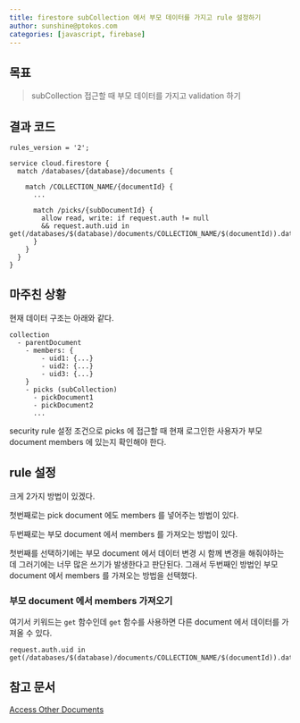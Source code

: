 ```yaml
---
title: firestore subCollection 에서 부모 데이터를 가지고 rule 설정하기
author: sunshine@ptokos.com
categories: [javascript, firebase]
---
```


## 목표
> subCollection 접근할 때 부모 데이터를 가지고 validation 하기

## 결과 코드
```
rules_version = '2';

service cloud.firestore {
  match /databases/{database}/documents {
  
    match /COLLECTION_NAME/{documentId} {
      ...
      
      match /picks/{subDocumentId} {
      	allow read, write: if request.auth != null 
        && request.auth.uid in get(/databases/$(database)/documents/COLLECTION_NAME/$(documentId)).data.members;
      }
    }
  }
}
```

## 마주친 상황
현재 데이터 구조는 아래와 같다.
```
collection
  - parentDocument
    - members: {
        - uid1: {...}
        - uid2: {...}
        - uid3: {...}
    }
    - picks (subCollection)
      - pickDocument1
      - pickDocument2
      ...
```

security rule 설정 조건으로 picks 에 접근할 때 현재 로그인한 사용자가 부모 document members 에 있는지 확인해야 한다.


## rule 설정
크게 2가지 방법이 있겠다.

첫번째로는 pick document 에도 members 를 넣어주는 방법이 있다.

두번째로는 부모 document 에서 members 를 가져오는 방법이 있다.

첫번째를 선택하기에는 부모 document 에서 데이터 변경 시 함께 변경을 해줘야하는데 그러기에는 너무 많은 쓰기가 발생한다고 판단된다.
그래서 두번째인 방법인 부모 document 에서 members 를 가져오는 방법을 선택했다.

### 부모 document 에서 members 가져오기
여기서 키워드는 `get` 함수인데 `get` 함수를 사용하면 다른 document 에서 데이터를 가져올 수 있다.

```
request.auth.uid in get(/databases/$(database)/documents/COLLECTION_NAME/$(documentId)).data.members;
```



## 참고 문서

[Access Other Documents](https://firebase.google.com/docs/firestore/security/rules-conditions?hl=en&authuser=0#access_other_documents)
